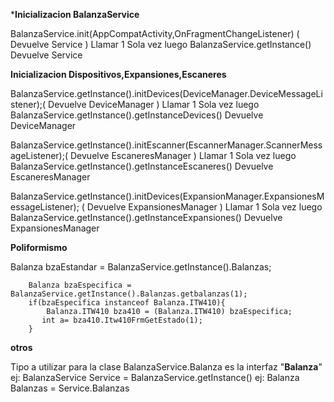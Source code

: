 ***********************************************************Inicializacion BalanzaService**********************************************************

 BalanzaService.init(AppCompatActivity,OnFragmentChangeListener) ( Devuelve Service ) Llamar 1 Sola vez luego
 BalanzaService.getInstance() Devuelve Service

************************************************Inicializacion Dispositivos,Expansiones,Escaneres************************************************

  BalanzaService.getInstance().initDevices(DeviceManager.DeviceMessageListener);( Devuelve DeviceManager ) Llamar 1 Sola vez luego
  BalanzaService.getInstance().getInstanceDevices() Devuelve DeviceManager

  BalanzaService.getInstance().initEscanner(EscannerManager.ScannerMessageListener);( Devuelve EscaneresManager ) Llamar 1 Sola vez luego
  BalanzaService.getInstance().getInstanceEscaneres()  Devuelve EscaneresManager

  BalanzaService.getInstance().initDevices(ExpansionManager.ExpansionesMessageListener); ( Devuelve ExpansionesManager ) Llamar 1 Sola vez luego
  BalanzaService.getInstance().getInstanceExpansiones()  Devuelve ExpansionesManager

****************************************************************Poliformismo****************************************************************

 Balanza bzaEstandar = BalanzaService.getInstance().Balanzas;

        Balanza bzaEspecifica = BalanzaService.getInstance().Balanzas.getbalanzas(1);
        if(bzaEspecifica instanceof Balanza.ITW410){
            Balanza.ITW410 bza410 = (Balanza.ITW410) bzaEspecifica;
           int a= bza410.Itw410FrmGetEstado(1);
        }
        
****************************************************************otros****************************************************************

Tipo a utilizar para la clase BalanzaService.Balanza es la interfaz "**Balanza**"
ej: BalanzaService Service = BalanzaService.getInstance()
ej: Balanza Balanzas = Service.Balanzas
